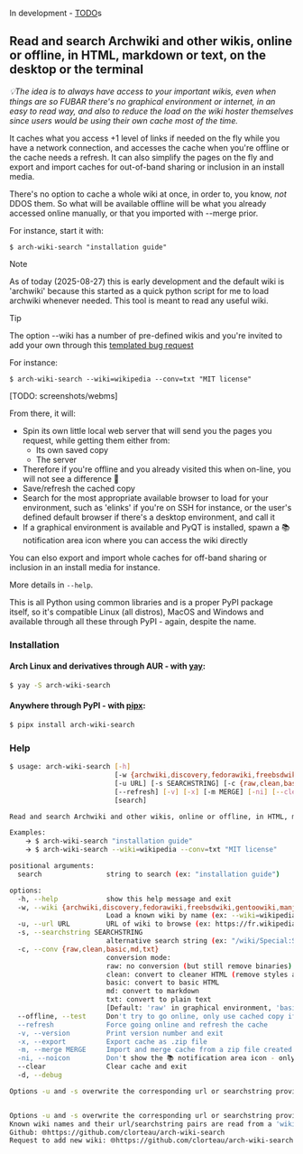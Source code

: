 In development - 
[TODO](https://github.com/search?q=repo%3Aclorteau%2Farch-wiki-search%20TODO&type=code)s



## Read and search Archwiki and other wikis, online or offline, in HTML, markdown or text, on the desktop or the terminal ##

*💡The idea is to always have access to your important wikis, even when things are so FUBAR there's no graphical environment or internet, in an easy to read way, and also to reduce the load on the wiki hoster themselves since users would be using their own cache most of the time.*

It caches what you access +1 level of links if needed on the fly while you have a network connection, and accesses the cache when you're offline or the cache needs a refresh. It can also simplify the pages on the fly and export and import caches for out-of-band sharing or inclusion in an install media. 

There's no option to cache a whole wiki at once, in order to, you know, *not* DDOS them. So what will be available offline will be what you already accessed online manually, or that you imported with --merge prior.

For instance, start it with:

`$ arch-wiki-search "installation guide"`

> [!NOTE]
> As of today (2025-08-27) this is early development and the default wiki is \'archwiki\' because this started as a quick python script for me to load archwiki whenever needed. This tool is meant to read any useful wiki.

> [!TIP]
> The option --wiki has a number of pre-defined wikis and you\'re invited to add your own through this [templated bug request](https://github.com/clorteau/arch-wiki-search/issues/new?template=new-wiki.md)

For instance:

`$ arch-wiki-search --wiki=wikipedia --conv=txt "MIT license"`

[TODO: screenshots/webms]
 
From there, it will:
- Spin its own little local web server that will send you the pages you request, while getting them either from:
	+ Its own saved copy
	+ The server
- Therefore if you're offline and you already visited this when on-line, you will not see a difference 🤞
- Save/refresh the cached copy
- Search for the most appropriate available browser to load for your environment, such as 'elinks' if you're on SSH for instance, or the user's defined default browser if there's a desktop environment, and call it
- If a graphical environment is available and PyQT is installed, spawn a 📚 notification area icon where you can access the wiki directly

You can elso export and import whole caches for off-band sharing or inclusion in an install media for instance.

More details in `--help`.

This is all Python using common libraries and is a proper PyPI package itself, so it's compatible Linux (all distros), MacOS and Windows and available through all these through PyPI - again, despite the name. 

### Installation ###

#### Arch Linux and derivatives through AUR - with [yay](https://github.com/Jguer/yay): ####
```bash
$ yay -S arch-wiki-search
```

#### Anywhere through PyPI - with [pipx](https://pipx.pypa.io/latest/installation/): ####
```bash
$ pipx install arch-wiki-search
```


### Help ###
```bash
$ usage: arch-wiki-search [-h]
                          [-w {archwiki,discovery,fedorawiki,freebsdwiki,gentoowiki,manjarowiki,pythonwiki,slackdocs,wikipedia}]
                          [-u URL] [-s SEARCHSTRING] [-c {raw,clean,basic,md,txt}] [--offline]
                          [--refresh] [-v] [-x] [-m MERGE] [-ni] [--clear] [-d]
                          [search]

Read and search Archwiki and other wikis, online or offline, in HTML, markdown or text, on the desktop or the terminal 

Examples:
    🡪 $ arch-wiki-search "installation guide"
    🡪 $ arch-wiki-search --wiki=wikipedia --conv=txt "MIT license"

positional arguments:
  search                string to search (ex: "installation guide")

options:
  -h, --help            show this help message and exit
  -w, --wiki {archwiki,discovery,fedorawiki,freebsdwiki,gentoowiki,manjarowiki,pythonwiki,slackdocs,wikipedia}
                        Load a known wiki by name (ex: --wiki=wikipedia) [Default: archwiki]
  -u, --url URL         URL of wiki to browse (ex: https://fr.wikipedia.org, https://wiki.freebsd.org)
  -s, --searchstring SEARCHSTRING
                        alternative search string (ex: "/wiki/Special:Search?go=Go&search=", "/FrontPage?action=fullsearch&value=")
  -c, --conv {raw,clean,basic,md,txt}
                        conversion mode:
                        raw: no conversion (but still remove binaries)
                        clean: convert to cleaner HTML (remove styles and scripts)
                        basic: convert to basic HTML
                        md: convert to markdown
                        txt: convert to plain text
                        [Default: 'raw' in graphical environment, 'basic' otherwise]
  --offline, --test     Don't try to go online, only use cached copy if it exists
  --refresh             Force going online and refresh the cache
  -v, --version         Print version number and exit
  -x, --export          Export cache as .zip file
  -m, --merge MERGE     Import and merge cache from a zip file created with --export
  -ni, --noicon         Don't show the 📚 notification area icon - only <ctrl+c> will stop
  --clear               Clear cache and exit
  -d, --debug

Options -u and -s overwrite the corresponding url or searchstring provided by -w


Options -u and -s overwrite the corresponding url or searchstring provided by -w
Known wiki names and their url/searchstring pairs are read from a 'wikis.yaml' file in '$(pwd)' and '{$HOME}/.config/arch-wiki-search'
Github: 🌐https://github.com/clorteau/arch-wiki-search
Request to add new wiki: 🌐https://github.com/clorteau/arch-wiki-search/issues/new?template=new-wiki.md
```
